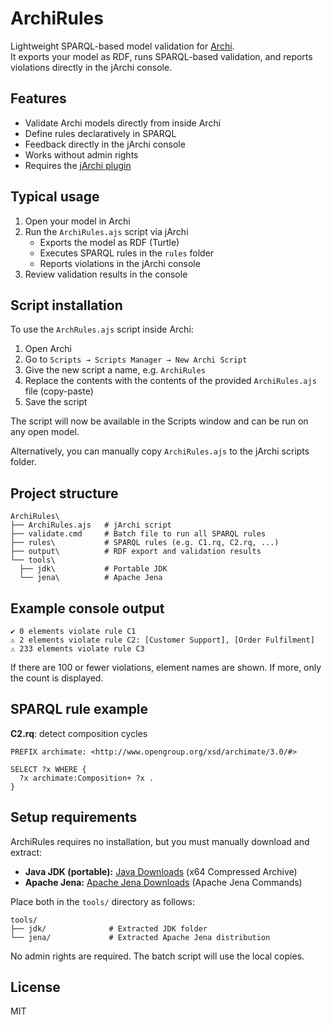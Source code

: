 # ArchiRules
Lightweight SPARQL-based model validation for [Archi](https://www.archimatetool.com/).  
It exports your model as RDF, runs SPARQL-based validation, and reports violations directly in the jArchi console.

## Features
-   Validate Archi models directly from inside Archi
-   Define rules declaratively in SPARQL
-   Feedback directly in the jArchi console
-   Works without admin rights
-   Requires the [jArchi plugin](https://www.archimatetool.com/plugins/)

## Typical usage
1.  Open your model in Archi
2.  Run the `ArchiRules.ajs` script via jArchi
    -   Exports the model as RDF (Turtle)
    -   Executes SPARQL rules in the `rules` folder
    -   Reports violations in the jArchi console
4.  Review validation results in the console

## Script installation
To use the `ArchRules.ajs` script inside Archi:
1.  Open Archi
2.  Go to `Scripts → Scripts Manager → New Archi Script`
3.  Give the new script a name, e.g. `ArchiRules`
4.  Replace the contents with the contents of the provided `ArchiRules.ajs` file (copy-paste)
5.  Save the script

The script will now be available in the Scripts window and can be run on any open model.

Alternatively, you can manually copy `ArchiRules.ajs` to the jArchi scripts folder.

## Project structure
```
ArchiRules\
├── ArchiRules.ajs   # jArchi script
├── validate.cmd     # Batch file to run all SPARQL rules
├── rules\           # SPARQL rules (e.g. C1.rq, C2.rq, ...)
├── output\          # RDF export and validation results
└── tools\               
  ├── jdk\           # Portable JDK
  └── jena\          # Apache Jena
```

## Example console output
```
✔ 0 elements violate rule C1
⚠ 2 elements violate rule C2: [Customer Support], [Order Fulfilment]
⚠ 233 elements violate rule C3
```

If there are 100 or fewer violations, element names are shown. If more, only the count is displayed.

## SPARQL rule example
**C2.rq**: detect composition cycles

```sparql
PREFIX archimate: <http://www.opengroup.org/xsd/archimate/3.0/#>

SELECT ?x WHERE {
  ?x archimate:Composition+ ?x .
}
```

## Setup requirements
ArchiRules requires no installation, but you must manually download and extract:
-   **Java JDK (portable):**  [Java Downloads](https://www.oracle.com/java/technologies/downloads/) (x64 Compressed Archive)
-   **Apache Jena:**  [Apache Jena Downloads](https://jena.apache.org/download/) (Apache Jena Commands)

Place both in the `tools/` directory as follows:
```
tools/
├── jdk/              # Extracted JDK folder
└── jena/             # Extracted Apache Jena distribution
```

No admin rights are required. The batch script will use the local copies.

## License
MIT
